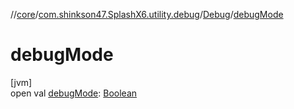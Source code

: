 //[core](../../../index.md)/[com.shinkson47.SplashX6.utility.debug](../index.md)/[Debug](index.md)/[debugMode](debug-mode.md)

# debugMode

[jvm]\
open val [debugMode](debug-mode.md): [Boolean](https://kotlinlang.org/api/latest/jvm/stdlib/kotlin/-boolean/index.html)
